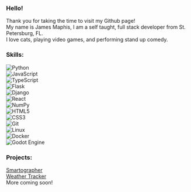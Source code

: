 ### Hello!

Thank you for taking the time to visit my Github page! <br>
My name is James Maphis, I am a self taught, full stack developer from St. Petersburg, FL. <br>
I love cats, playing video games, and performing stand up comedy.

### Skills:
![Python](https://img.shields.io/static/v1?message=Python&logo=python&labelColor=5c5c5c&color=informational&logoColor=3776AB&label=%20&style=plastic)<br>
![JavaScript](https://img.shields.io/static/v1?message=JavaScript&logo=javascript&labelColor=5c5c5c&color=informational&logoColor=F7DF1E&label=%20&style=plastic)<br>
![TypeScript](https://img.shields.io/static/v1?message=TypeScript&logo=typescript&labelColor=5c5c5c&color=informational&logoColor=3178C6&label=%20&style=plastic)<br>
![Flask](https://img.shields.io/static/v1?message=Flask&logo=flask&labelColor=5c5c5c&color=informational&logoColor=white&label=%20&style=plastic)<br>
![Django](https://img.shields.io/static/v1?message=Django&logo=django&labelColor=5c5c5c&color=informational&logoColor=092E20&label=%20&style=plastic)<br>
![React](https://img.shields.io/static/v1?message=React&logo=react&labelColor=5c5c5c&color=informational&logoColor=61DAFB&label=%20&style=plastic)<br>
![NumPy](https://img.shields.io/static/v1?message=NumPy&logo=numpy&labelColor=5c5c5c&color=informational&logoColor=013243&label=%20&style=plastic)<br>
![HTML5](https://img.shields.io/static/v1?message=HTML5&logo=html5&labelColor=5c5c5c&color=informational&logoColor=E34F26&label=%20&style=plastic)<br>
![CSS3](https://img.shields.io/static/v1?message=CSS3&logo=css3&labelColor=5c5c5c&color=informational&logoColor=1572B6&label=%20&style=plastic)<br>
![Git](https://img.shields.io/static/v1?message=Git&logo=git&labelColor=5c5c5c&color=informational&logoColor=F05032&label=%20&style=plastic)<br>
![Linux](https://img.shields.io/static/v1?message=Linux&logo=linux&labelColor=5c5c5c&color=informational&logoColor=FCC624&label=%20&style=plastic)<br>
![Docker](https://img.shields.io/static/v1?message=Docker&logo=docker&labelColor=5c5c5c&color=informational&logoColor=2496ED&label=%20&style=plastic)<br>
![Godot Engine](https://img.shields.io/static/v1?message=Godot%20Engine&logo=godotengine&labelColor=5c5c5c&color=informational&logoColor=478CBF&label=%20&style=plastic)<br>

### Projects:
[Smartographer](http://smartographer.fly.dev)<br>
[Weather Tracker](https://maphis-weather.netlify.app)<br>
More coming soon!<br>
